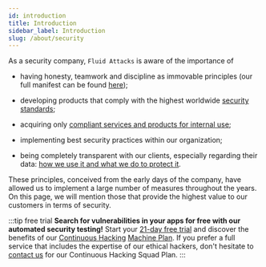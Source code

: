 ```yaml
---
id: introduction
title: Introduction
sidebar_label: Introduction
slug: /about/security
---
```


As a security company,
`Fluid Attacks` is aware of the importance of

- having honesty, teamwork
  and discipline as immovable principles
  (our full manifest can be found
  [here](https://fluidattacks.com/about-us/values/));

- developing products
  that comply with the highest worldwide
  [security standards](/criteria/requirements/);

- acquiring only
  [compliant services and products for internal use](/criteria/requirements/226);

- implementing best security practices
  within our organization;

- being completely transparent with our clients,
  especially regarding their data:
  [how we use it and what we do to protect it](/criteria/requirements/315).

These principles,
conceived from the early days of the company,
have allowed us to implement a large number of measures
throughout the years.
On this page,
we will mention those
that provide the highest value to our customers
in terms of security.

:::tip free trial
**Search for vulnerabilities in your apps for free
with our automated security testing!**
Start your [21-day free trial](https://fluidattacks.com/free-trial/)
and discover the benefits of our [Continuous Hacking](https://fluidattacks.com/services/continuous-hacking/)
[Machine Plan](https://fluidattacks.com/plans/).
If you prefer a full service
that includes the expertise of our ethical hackers,
don't hesitate to [contact us](https://fluidattacks.com/contact-us/)
for our Continuous Hacking Squad Plan.
:::
